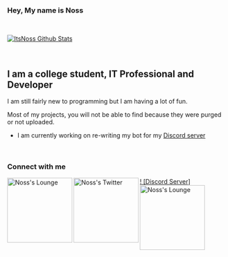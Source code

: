 ### Hey, My name is Noss

<br />

[![ItsNoss Github Stats](https://github-readme-stats.vercel.app/api?username=ItsNoss&show_icons=true&theme=algolia)](https://github.com/itsnoss)

<br />

## I am a college student, IT Professional and Developer
I am still fairly new to programming but I am having a lot of fun.

Most of my projects, you will not be able to find because they were purged or not uploaded.

- I am currently working on re-writing my bot for my [Discord server](http://discord.itsnoss.tech)

<br />

### Connect with me
[ ! [Discord Server]<img align="left" alt="Noss's Lounge" width="150px" src="https://img.shields.io/discord/808598513646174228?color=%234518f5&label=Discord&logo=discord&logoColor=%blue&style=flat-square" />](http://discord.itsnoss.tech)
<img align="left" alt="Noss's Twitter" width="150px" src="https://img.shields.io/twitter/follow/:realnoss?label=Twitter&Color=%blue&style=flat-square" />
<img align="left" alt="Noss's Lounge" width="150px" src="https://img.shields.io/badge/Email-contact%40itsnoss.tech-234518f?color=%blue&logo=gmail&logoColor=%23403d3d&style=flat-square" />

<br />
<!--
**ItsNoss/ItsNoss** is a ✨ _special_ ✨ repository because its `README.md` (this file) appears on your GitHub profile.

Here are some ideas to get you started:

- 🔭 I’m currently working on ...
- 🌱 I’m currently learning ...
- 👯 I’m looking to collaborate on ...
- 🤔 I’m looking for help with ...
- 💬 Ask me about ...
- 📫 How to reach me: ...
- 😄 Pronouns: ...
- ⚡ Fun fact: ...
-->
